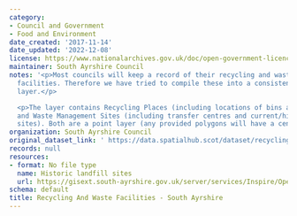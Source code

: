 ```yaml
---
category:
- Council and Government
- Food and Environment
date_created: '2017-11-14'
date_updated: '2022-12-08'
license: https://www.nationalarchives.gov.uk/doc/open-government-licence/version/3/
maintainer: South Ayrshire Council
notes: '<p>Most councils will keep a record of their recycling and waste management
  facilities. Therefore we have tried to compile these into a consistent national
  layer.</p>

  <p>The layer contains Recycling Places (including locations of bins and centres)
  and Waste Management Sites (including transfer centres and current/historic landfill
  sites). Both are a point layer (any provided polygons will have a centroid created).</p>'
organization: South Ayrshire Council
original_dataset_link: ' https://data.spatialhub.scot/dataset/recycling_and_waste_facilities-sa'
records: null
resources:
- format: No file type
  name: Historic landfill sites
  url: https://gisext.south-ayrshire.gov.uk/server/services/Inspire/OpenData/MapServer/WFSServer?
schema: default
title: Recycling And Waste Facilities - South Ayrshire
---
```

